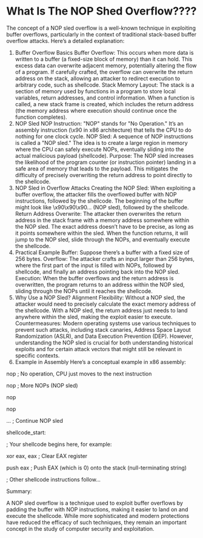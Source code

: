 # What Is The NOP Shed Overflow????

The concept of a NOP sled overflow is a well-known technique in exploiting buffer overflows, particularly in the context of traditional stack-based buffer overflow attacks. Here’s a detailed explanation:

1. Buffer Overflow Basics
Buffer Overflow: This occurs when more data is written to a buffer (a fixed-size block of memory) than it can hold. This excess data can overwrite adjacent memory, potentially altering the flow of a program. If carefully crafted, the overflow can overwrite the return address on the stack, allowing an attacker to redirect execution to arbitrary code, such as shellcode.
Stack Memory Layout: The stack is a section of memory used by functions in a program to store local variables, return addresses, and control information. When a function is called, a new stack frame is created, which includes the return address (the memory address where execution should continue once the function completes).
2. NOP Sled
NOP Instruction: "NOP" stands for "No Operation." It’s an assembly instruction (\x90 in x86 architecture) that tells the CPU to do nothing for one clock cycle.
NOP Sled: A sequence of NOP instructions is called a "NOP sled." The idea is to create a large region in memory where the CPU can safely execute NOPs, eventually sliding into the actual malicious payload (shellcode).
Purpose: The NOP sled increases the likelihood of the program counter (or instruction pointer) landing in a safe area of memory that leads to the payload. This mitigates the difficulty of precisely overwriting the return address to point directly to the shellcode.
3. NOP Sled in Overflow Attacks
Creating the NOP Sled: When exploiting a buffer overflow, the attacker fills the overflowed buffer with NOP instructions, followed by the shellcode. The beginning of the buffer might look like \x90\x90\x90... (NOP sled), followed by the shellcode.
Return Address Overwrite: The attacker then overwrites the return address in the stack frame with a memory address somewhere within the NOP sled. The exact address doesn’t have to be precise, as long as it points somewhere within the sled. When the function returns, it will jump to the NOP sled, slide through the NOPs, and eventually execute the shellcode.
4. Practical Example
Buffer: Suppose there’s a buffer with a fixed size of 256 bytes.
Overflow: The attacker crafts an input larger than 256 bytes, where the first part of the input is filled with NOPs, followed by shellcode, and finally an address pointing back into the NOP sled.
Execution: When the buffer overflows and the return address is overwritten, the program returns to an address within the NOP sled, sliding through the NOPs until it reaches the shellcode.
5. Why Use a NOP Sled?
Alignment Flexibility: Without a NOP sled, the attacker would need to precisely calculate the exact memory address of the shellcode. With a NOP sled, the return address just needs to land anywhere within the sled, making the exploit easier to execute.
Countermeasures: Modern operating systems use various techniques to prevent such attacks, including stack canaries, Address Space Layout Randomization (ASLR), and Data Execution Prevention (DEP). However, understanding the NOP sled is crucial for both understanding historical exploits and for certain attack vectors that might still be relevant in specific contexts.
6. Example in Assembly
Here’s a conceptual example in x86 assembly:




nop             ; No operation, CPU just moves to the next instruction

nop             ; More NOPs (NOP sled)

nop

nop

...             ; Continue NOP sled

shellcode_start:

; Your shellcode begins here, for example:

xor eax, eax    ; Clear EAX register

push eax        ; Push EAX (which is 0) onto the stack (null-terminating string)

; Other shellcode instructions follow...



Summary:

A NOP sled overflow is a technique used to exploit buffer overflows by padding the buffer with NOP instructions, making it easier to land on and execute the shellcode. While more sophisticated and modern protections have reduced the efficacy of such techniques, they remain an important concept in the study of computer security and exploitation.
